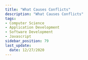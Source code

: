 ```yaml
---
title: "What Causes Conflicts"
description: "What Causes Conflicts"
tags: 
- Computer Science
- Application Development
- Software Development
- Javascript
sidebar_position: 79
last_update:
  date: 12/27/2020
---
```

